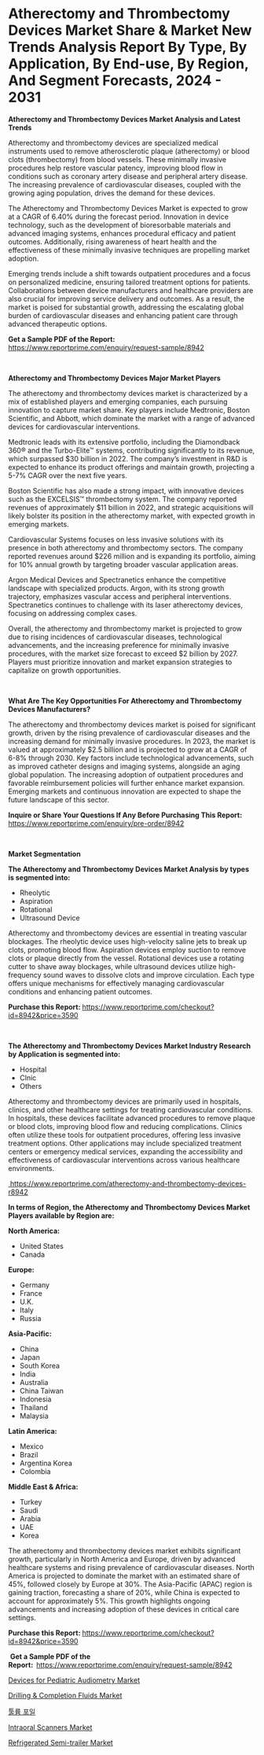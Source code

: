 <p><h1>Atherectomy and Thrombectomy Devices Market Share & Market New Trends Analysis Report By Type, By Application, By End-use, By Region, And Segment Forecasts, 2024 - 2031</h1></p><p><strong>Atherectomy and Thrombectomy Devices Market Analysis and Latest Trends</strong></p>
<p><p>Atherectomy and thrombectomy devices are specialized medical instruments used to remove atherosclerotic plaque (atherectomy) or blood clots (thrombectomy) from blood vessels. These minimally invasive procedures help restore vascular patency, improving blood flow in conditions such as coronary artery disease and peripheral artery disease. The increasing prevalence of cardiovascular diseases, coupled with the growing aging population, drives the demand for these devices.</p><p>The Atherectomy and Thrombectomy Devices Market is expected to grow at a CAGR of 6.40% during the forecast period. Innovation in device technology, such as the development of bioresorbable materials and advanced imaging systems, enhances procedural efficacy and patient outcomes. Additionally, rising awareness of heart health and the effectiveness of these minimally invasive techniques are propelling market adoption. </p><p>Emerging trends include a shift towards outpatient procedures and a focus on personalized medicine, ensuring tailored treatment options for patients. Collaborations between device manufacturers and healthcare providers are also crucial for improving service delivery and outcomes. As a result, the market is poised for substantial growth, addressing the escalating global burden of cardiovascular diseases and enhancing patient care through advanced therapeutic options.</p></p>
<p><strong>Get a Sample PDF of the Report:&nbsp;</strong> <a href="https://www.reportprime.com/enquiry/request-sample/8942">https://www.reportprime.com/enquiry/request-sample/8942</a></p>
<p>&nbsp;</p>
<p><strong>Atherectomy and Thrombectomy Devices Major Market Players</strong></p>
<p><p>The atherectomy and thrombectomy devices market is characterized by a mix of established players and emerging companies, each pursuing innovation to capture market share. Key players include Medtronic, Boston Scientific, and Abbott, which dominate the market with a range of advanced devices for cardiovascular interventions.</p><p>Medtronic leads with its extensive portfolio, including the Diamondback 360® and the Turbo-Elite™ systems, contributing significantly to its revenue, which surpassed $30 billion in 2022. The company’s investment in R&D is expected to enhance its product offerings and maintain growth, projecting a 5-7% CAGR over the next five years.</p><p>Boston Scientific has also made a strong impact, with innovative devices such as the EXCELSIS™ thrombectomy system. The company reported revenues of approximately $11 billion in 2022, and strategic acquisitions will likely bolster its position in the atherectomy market, with expected growth in emerging markets.</p><p>Cardiovascular Systems focuses on less invasive solutions with its presence in both atherectomy and thrombectomy sectors. The company reported revenues around $226 million and is expanding its portfolio, aiming for 10% annual growth by targeting broader vascular application areas.</p><p>Argon Medical Devices and Spectranetics enhance the competitive landscape with specialized products. Argon, with its strong growth trajectory, emphasizes vascular access and peripheral interventions. Spectranetics continues to challenge with its laser atherectomy devices, focusing on addressing complex cases.</p><p>Overall, the atherectomy and thrombectomy market is projected to grow due to rising incidences of cardiovascular diseases, technological advancements, and the increasing preference for minimally invasive procedures, with the market size forecast to exceed $2 billion by 2027. Players must prioritize innovation and market expansion strategies to capitalize on growth opportunities.</p></p>
<p>&nbsp;</p>
<p><strong>What Are The Key Opportunities For Atherectomy and Thrombectomy Devices Manufacturers?</strong></p>
<p><p>The atherectomy and thrombectomy devices market is poised for significant growth, driven by the rising prevalence of cardiovascular diseases and the increasing demand for minimally invasive procedures. In 2023, the market is valued at approximately $2.5 billion and is projected to grow at a CAGR of 6-8% through 2030. Key factors include technological advancements, such as improved catheter designs and imaging systems, alongside an aging global population. The increasing adoption of outpatient procedures and favorable reimbursement policies will further enhance market expansion. Emerging markets and continuous innovation are expected to shape the future landscape of this sector.</p></p>
<p><strong>Inquire or Share Your Questions If Any Before Purchasing This Report:</strong> <a href="https://www.reportprime.com/enquiry/pre-order/8942">https://www.reportprime.com/enquiry/pre-order/8942</a></p>
<p>&nbsp;</p>
<p><strong>Market Segmentation</strong></p>
<p><strong>The Atherectomy and Thrombectomy Devices Market Analysis by types is segmented into:</strong></p>
<p><ul><li>Rheolytic</li><li>Aspiration</li><li>Rotational</li><li>Ultrasound Device</li></ul></p>
<p><p>Atherectomy and thrombectomy devices are essential in treating vascular blockages. The rheolytic device uses high-velocity saline jets to break up clots, promoting blood flow. Aspiration devices employ suction to remove clots or plaque directly from the vessel. Rotational devices use a rotating cutter to shave away blockages, while ultrasound devices utilize high-frequency sound waves to dissolve clots and improve circulation. Each type offers unique mechanisms for effectively managing cardiovascular conditions and enhancing patient outcomes.</p></p>
<p><strong>Purchase this Report:&nbsp;</strong><a href="https://www.reportprime.com/checkout?id=8942&price=3590">https://www.reportprime.com/checkout?id=8942&price=3590</a></p>
<p>&nbsp;</p>
<p><strong>The Atherectomy and Thrombectomy Devices Market Industry Research by Application is segmented into:</strong></p>
<p><ul><li>Hospital</li><li>Clnic</li><li>Others</li></ul></p>
<p><p>Atherectomy and thrombectomy devices are primarily used in hospitals, clinics, and other healthcare settings for treating cardiovascular conditions. In hospitals, these devices facilitate advanced procedures to remove plaque or blood clots, improving blood flow and reducing complications. Clinics often utilize these tools for outpatient procedures, offering less invasive treatment options. Other applications may include specialized treatment centers or emergency medical services, expanding the accessibility and effectiveness of cardiovascular interventions across various healthcare environments.</p></p>
<p><a href="https://www.reportprime.com/atherectomy-and-thrombectomy-devices-r8942">&nbsp;https://www.reportprime.com/atherectomy-and-thrombectomy-devices-r8942</a></p>
<p><strong>In terms of Region, the Atherectomy and Thrombectomy Devices Market Players available by Region are:</strong></p>
<p>
    <p> <strong> North America: </strong>
        <ul>
            <li>United States</li>
            <li>Canada</li>
        </ul>
        </p> 
    <p> <strong> Europe: </strong>
        <ul>
            <li>Germany</li>
            <li>France</li>
            <li>U.K.</li>
            <li>Italy</li>
            <li>Russia</li>
        </ul>
        </p> 
    <p> <strong> Asia-Pacific: </strong>
        <ul>
            <li>China</li>
            <li>Japan</li>
            <li>South Korea</li>
            <li>India</li>
            <li>Australia</li>
            <li>China Taiwan</li>
            <li>Indonesia</li>
            <li>Thailand</li>
            <li>Malaysia</li>
        </ul>
        </p> 
    <p> <strong> Latin America: </strong>
        <ul>
            <li>Mexico</li>
            <li>Brazil</li>
            <li>Argentina Korea</li>
            <li>Colombia</li>
        </ul>
        </p> 
    <p> <strong> Middle East & Africa: </strong>
        <ul>
            <li>Turkey</li>
            <li>Saudi</li>
            <li>Arabia</li>
            <li>UAE</li>
            <li>Korea</li>
        </ul>
    </p>
    </p>
<p><p>The atherectomy and thrombectomy devices market exhibits significant growth, particularly in North America and Europe, driven by advanced healthcare systems and rising prevalence of cardiovascular diseases. North America is projected to dominate the market with an estimated share of 45%, followed closely by Europe at 30%. The Asia-Pacific (APAC) region is gaining traction, forecasting a share of 20%, while China is expected to account for approximately 5%. This growth highlights ongoing advancements and increasing adoption of these devices in critical care settings.</p></p>
<p><strong>Purchase this Report: </strong><a href="https://www.reportprime.com/checkout?id=8942&price=3590">https://www.reportprime.com/checkout?id=8942&price=3590</a></p>
<p>&nbsp;<strong>Get a Sample PDF of the Report:&nbsp;&nbsp;</strong><a href="https://www.reportprime.com/enquiry/request-sample/8942">https://www.reportprime.com/enquiry/request-sample/8942</a></p>
<p><strong></strong></p>
<p><p><a href="https://github.com/dfs4ff/Market-Research-Report-List-1/blob/main/devices-for-pediatric-audiometry-market.md">Devices for Pediatric Audiometry Market</a></p><p><a href="https://medium.com/@babymorar/strategic-market-insights-navigating-the-global-drilling-completion-fluids-market-landscape-0f14ac4368b1">Drilling & Completion Fluids Market</a></p><p><a href="https://medium.com/@ejuynpri79/%EC%84%B8%EA%B3%84-thulium-foil-market-%EC%9D%80-2024%EC%97%90%EC%84%9C-2031%EB%A1%9C-%EC%97%B0%ED%8F%89%EA%B7%A0-%EC%A6%9D%EA%B0%80%EC%9C%A8%EC%9D%84-%EB%B3%B4%EC%9D%BC-%EA%B2%83%EC%9C%BC%EB%A1%9C-%EC%98%88%EC%83%81%EB%90%A9%EB%8B%88%EB%8B%A4-2786acde7400">툴륨 포일</a></p><p><a href="https://medium.com/@babymorar/the-intraoral-scanners-market-prioritizes-cost-control-and-efficiency-enhancement-68af7e3523fe">Intraoral Scanners Market</a></p><p><a href="https://issuu.com/reportprime-2/docs/refrigerated-semi-trailer-market-si_e22183c6aa79a4">Refrigerated Semi-trailer Market</a></p></p>